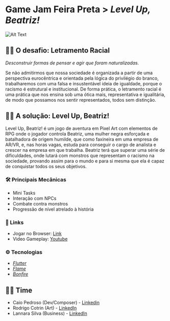 # Game Jam Feira Preta > *Level Up, Beatriz!*

![Alt Text](https://imgur.com/w84VNoa)

## 🙌🏿 O desafio: Letramento Racial

*Desconstruir formas de pensar e agir que foram naturalizadas.*<br />

Se não admitirmos que nossa sociedade é organizada a partir de uma perspectiva eurocêntrica e orientada pela lógica do privilégio do branco, trabalharemos com uma falsa e insustentável ideia de igualdade, porque o racismo é estrutural e institucional. De forma prática, o letramento racial é uma prática que nos ensina sob uma ótica mais, representativa e igualitária, de modo que possamos nos sentir representados, todos sem distinção. 

## 👩🏿 A solução: Level Up, Beatriz!

Level Up, Beatriz! é um jogo de aventura em Pixel Art com elementos de RPG onde o jogador controla Beatriz, uma mulher negra esforçada e batalhadora de origem humilde, que como faxineira em uma empresa de AR/VR, e, nas horas vagas, estuda para conseguir o cargo de analista e crescer na empresa em que trabalha. Beatriz terá que superar uma série de dificuldades, onde lutará com monstros que representam o racismo na sociedade, provando assim para o mundo e para si mesma que ela é capaz de conquistar todos os seus objetivos.

### 🛠 Principais Mecânicas
- Mini Tasks
- Interação com NPCs
- Combate contra monstros
- Progressão de nível atrelado à história
 
 ### 🔗 Links
- Jogar no Browser: [Link]()
- Video Gameplay: [Youtube]()
 
 ### ⚙ Tecnologias
 - *[Flutter](https://flutter.dev/)* 
 - *[Flame](https://flame-engine.org/)*
 - *[Bonfire](https://bonfire-engine.github.io/#/)*
 
 ## 💪🏿 Time
  - Caio Pedroso (Dev/Composer) - [Linkedin](https://www.linkedin.com/in/caio-pedroso/)
  - Rodrigo Cotrin (Art) - [LinkedIn](https://www.linkedin.com/in/rodrigocfagundes/)
  - Lannara Silva (Business) - [LinkedIn](https://www.linkedin.com/in/lannara-silva)